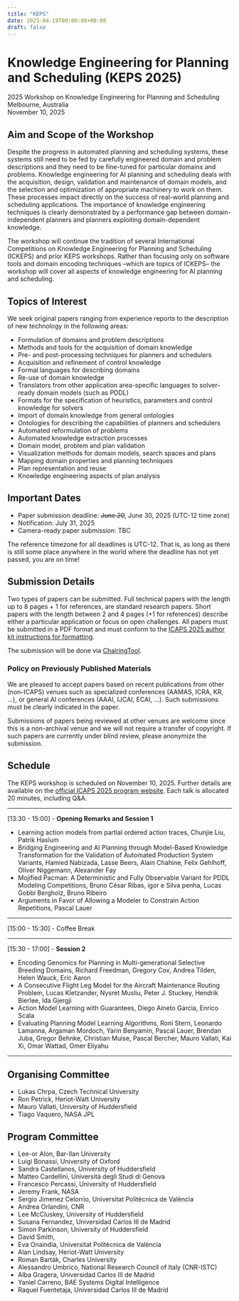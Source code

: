 ```yaml
---
title: "KEPS"
date: 2025-04-19T00:00:00+00:00
draft: false
---
```


# Knowledge Engineering for Planning and Scheduling (KEPS 2025)

2025 Workshop on Knowledge Engineering for Planning and Scheduling \
Melbourne, Australia \
November 10, 2025

## Aim and Scope of the Workshop

Despite the progress in automated planning and scheduling systems, these systems still need to be fed by carefully engineered domain and problem descriptions and they need to be fine-tuned for particular domains and problems. Knowledge engineering for AI planning and scheduling deals with the acquisition, design, validation and maintenance of domain models, and the selection and optimization of appropriate machinery to work on them. These processes impact directly on the success of real-world planning and scheduling applications. The importance of knowledge engineering techniques is clearly demonstrated by a performance gap between domain-independent planners and planners exploiting domain-dependent knowledge.

The workshop will continue the tradition of several International Competitions on Knowledge Engineering for Planning and Scheduling (ICKEPS) and prior KEPS workshops. Rather than focusing only on software tools and domain encoding techniques –which are topics of ICKEPS– the workshop will cover all aspects of knowledge engineering for AI planning and scheduling.

## Topics of Interest

We seek original papers ranging from experience reports to the description of new technology in the following areas:
- Formulation of domains and problem descriptions
- Methods and tools for the acquisition of domain knowledge
- Pre- and post-processing techniques for planners and schedulers
- Acquisition and refinement of control knowledge
- Formal languages for describing domains
- Re-use of domain knowledge
- Translators from other application area-specific languages to solver-ready domain models (such as PDDL)
- Formats for the specification of heuristics, parameters and control knowledge for solvers
- Import of domain knowledge from general ontologies
- Ontologies for describing the capabilities of planners and schedulers
- Automated reformulation of problems
- Automated knowledge extraction processes
- Domain model, problem and plan validation
- Visualization methods for domain models, search spaces and plans
- Mapping domain properties and planning techniques
- Plan representation and reuse
- Knowledge engineering aspects of plan analysis

## Important Dates

-	Paper submission deadline: ~~June 20~~, June 30, 2025 (UTC-12 time zone)
-	Notification: July 31, 2025
-	Camera-ready paper submission: TBC

The reference timezone for all deadlines is UTC-12. That is, as long as there is still some place anywhere in the world where the deadline has not yet passed, you are on time!

## Submission Details

Two types of papers can be submitted. Full technical papers with the length up to 8 pages + 1 for references, are standard research papers. Short papers with the length between 2 and 4 pages (+1 for references) describe either a particular application or focus on open challenges. All papers must be submitted in a PDF format and must conform to the [ICAPS 2025 author kit instructions for formatting](https://icaps25.icaps-conference.org/calls/main_track/). 

The submission will be done via [ChairingTool](https://chairingtool.com/conferences/keps25/main-track?role=author).

### Policy on Previously Published Materials

We are pleased to accept papers based on recent publications from other (non-ICAPS) venues such as specialized conferences (AAMAS, ICRA, KR, ...), or general AI conferences (AAAI, IJCAI, ECAI, ...). Such submissions must be clearly indicated in the paper.

Submissions of papers being reviewed at other venues are welcome since this is a non-archival venue and we will not require a transfer of copyright. If such papers are currently under blind review, please anonymize the submission.



## Schedule
The KEPS workshop is scheduled on November 10, 2025. Further details are available on the [official ICAPS 2025 program website](https://icaps25.icaps-conference.org/program/overview/). Each talk is allocated 20 minutes, including Q&A.

---
[13:30 - 15:00] - **Opening Remarks and Session 1**
- Learning action models from partial ordered action traces, Chunjie Liu, Patrik Haslum
- Bridging Engineering and AI Planning through Model-Based Knowledge Transformation for the Validation of Automated Production System Variants, Hamied Nabizada, Lasse Beers, Alain Chahine, Felix Gehlhoff, Oliver Niggemann, Alexander Fay
- Mojified Pacman: A Deterministic and Fully Observable Variant for PDDL Modeling Competitions, Bruno César Ribas, igor e Silva penha, Lucas Gobbi Bergholz, Bruno Ribeiro
- Arguments in Favor of Allowing a Modeler to Constrain Action Repetitions, Pascal Lauer

---
[15:00 - 15:30] - Coffee Break

---
[15:30 - 17:00] - **Session 2**
- Encoding Genomics for Planning in Multi-generational Selective Breeding Domains, Richard Freedman, Gregory Cox, Andrea Tilden, Helen Wauck, Eric Aaron
- A Consecutive Flight Leg Model for the Aircraft Maintenance Routing Problem, Lucas Kletzander, Nysret Musliu, Peter J. Stuckey, Hendrik Bierlee, Ida Gjergji
- Action Model Learning with Guarantees, Diego Aineto Garcia, Enrico Scala
- Evaluating Planning Model Learning Algorithms, Roni Stern, Leonardo Lamanna, Argaman Mordoch, Yarin Benyamin, Pascal Lauer, Brendan Juba, Gregor Behnke, Christian Muise, Pascal Bercher, Mauro Vallati, Kai Xi, Omar Wattad, Omer Eliyahu 
---


## Organising Committee

- Lukas Chrpa, Czech Technical University
- Ron Petrick, Heriot-Watt University
- Mauro Vallati, University of Huddersfield
- Tiago Vaquero, NASA JPL

## Program Committee
- Lee-or Alon, Bar-Ilan University
- Luigi Bonassi, University of Oxford
- Sandra Castellanos, University of Huddersfield
- Matteo Cardellini, Università degli Studi di Genova
- Francesco Percassi, University of Huddersfield
- Jeremy Frank, NASA
- Sergio Jimenez Celorrio, Universitat Politècnica de València
- Andrea Orlandini, CNR
- Lee McCluskey, University of Huddersfield
- Susana Fernandez, Universidad Carlos III de Madrid
- Simon Parkinson, University of Huddersfield
- David Smith, 
- Eva Onaindia, Universitat Politècnica de València
- Alan Lindsay, Heriot-Watt University
- Roman Barták, Charles University
- Alessandro Umbrico, National Research Council of Italy (CNR-ISTC)
- Alba Gragera, Universidad Carlos III de Madrid
- Yaniel Carreno, BAE Systems Digital Intelligence
- Raquel Fuentetaja, Universidad Carlos III de Madrid

